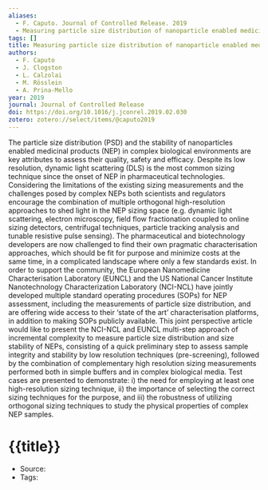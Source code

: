 ```yaml
---
aliases:
  - F. Caputo. Journal of Controlled Release. 2019
  - Measuring particle size distribution of nanoparticle enabled medicinal products, the joint view of EUNCL and NCI-NCL. A step by step approach combining orthogonal measurements with increasing complexity
tags: []
title: Measuring particle size distribution of nanoparticle enabled medicinal products, the joint view of EUNCL and NCI-NCL. A step by step approach combining orthogonal measurements with increasing complexity
authors:
  - F. Caputo
  - J. Clogston
  - L. Calzolai
  - M. Rösslein
  - A. Prina-Mello
year: 2019
journal: Journal of Controlled Release
doi: https://doi.org/10.1016/j.jconrel.2019.02.030
zotero: zotero://select/items/@caputo2019
---
```

<!-- START_ABSTRACT -->
The particle size distribution (PSD) and the stability of nanoparticles enabled medicinal products (NEP) in complex biological environments are key attributes to assess their quality, safety and efficacy. Despite its low resolution, dynamic light scattering (DLS) is the most common sizing technique since the onset of NEP in pharmaceutical technologies. Considering the limitations of the existing sizing measurements and the challenges posed by complex NEPs both scientists and regulators encourage the combination of multiple orthogonal high-resolution approaches to shed light in the NEP sizing space (e.g. dynamic light scattering, electron microscopy, field flow fractionation coupled to online sizing detectors, centrifugal techniques, particle tracking analysis and tunable resistive pulse sensing). The pharmaceutical and biotechnology developers are now challenged to find their own pragmatic characterisation approaches, which should be fit for purpose and minimize costs at the same time, in a complicated landscape where only a few standards exist. In order to support the community, the European Nanomedicine Characterisation Laboratory (EUNCL) and the US National Cancer Institute Nanotechnology Characterization Laboratory (NCI-NCL) have jointly developed multiple standard operating procedures (SOPs) for NEP assessment, including the measurements of particle size distribution, and are offering wide access to their ‘state of the art’ characterisation platforms, in addition to making SOPs publicly available. This joint perspective article would like to present the NCI-NCL and EUNCL multi-step approach of incremental complexity to measure particle size distribution and size stability of NEPs, consisting of a quick preliminary step to assess sample integrity and stability by low resolution techniques (pre-screening), followed by the combination of complementary high resolution sizing measurements performed both in simple buffers and in complex biological media. Test cases are presented to demonstrate: i) the need for employing at least one high-resolution sizing technique, ii) the importance of selecting the correct sizing techniques for the purpose, and iii) the robustness of utilizing orthogonal sizing techniques to study the physical properties of complex NEP samples.
<!-- END_ABSTRACT -->

<!-- START_TEMPLATE -->
# {{title}}

- Source:
- Tags: 
<!-- END_TEMPLATE -->